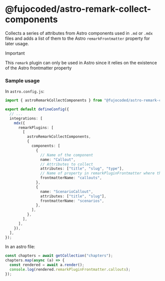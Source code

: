 # @fujocoded/astro-remark-collect-components

Collects a series of attributes from Astro components used in `.md` or `.mdx`
files and adds a list of them to the Astro `remarkFrontmatter` property for
later usage.

> [!IMPORTANT]  
> This `remark` plugin can only be used in Astro since it relies on the existence of the Astro frontmatter property

### Sample usage

In `astro.config.js`:

```ts
import { astroRemarkCollectComponents } from "@fujocoded/astro-remark-collect-components";

export default defineConfig({
  // ...
  integrations: [
    mdx({
      remarkPlugins: [
        [
          astroRemarkCollectComponents,
          {
            components: [
              {
                // Name of the component
                name: "Callout",
                // Attributes to collect
                attributes: ["title", "slug", "type"],
                // Name of property in remarkPluginFrontmatter where the list of attributes will be stored
                frontmatterName: "callouts",
              },
              {
                name: "ScenarioCallout",
                attributes: ["title", "slug"],
                frontmatterName: "scenarios",
              },
            ],
          },
        ],
      ],
    }),
  ],
});
```

In an astro file:

```ts
const chapters = await getCollection("chapters");
chapters.map(async (a) => {
  const rendered = await a.render();
  console.log(rendered.remarkPluginFrontmatter.callouts);
});
```
